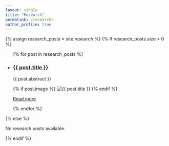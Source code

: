 ```yaml
---
layout: single
title: "Research"
permalink: /research/
author_profile: true
---
```


{% assign research_posts = site.research %}
{% if research_posts.size > 0 %}
  <ul class="research-page-content">
    {% for post in research_posts %}
      <li class="research-post-content">
        <h3><a href="{{ post.url }}">{{ post.title }}</a></h3>
        <p>{{ post.abstract }}</p>
        {% if post.image %}
          <img src="{{ post.image }}" alt="{{ post.title }}">
        {% endif %}
        <p><a href="{{ post.url }}">Read more</a></p>
      </li>
    {% endfor %}
  </ul>
{% else %}
  <p>No research posts available.</p>
{% endif %}